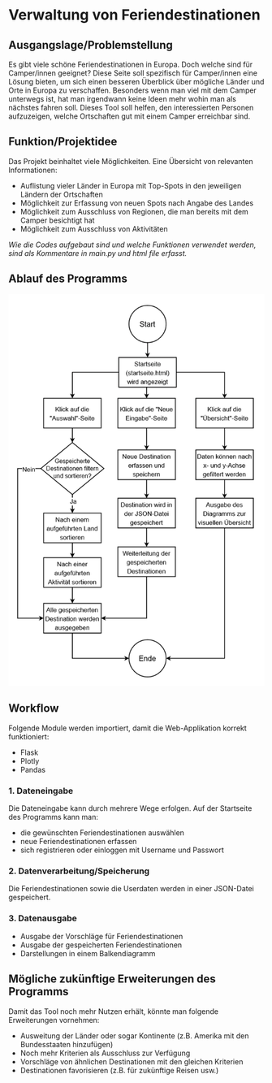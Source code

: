 # Verwaltung von Feriendestinationen
## Ausgangslage/Problemstellung
Es gibt viele schöne Feriendestinationen in Europa. Doch welche sind für Camper/innen geeignet? Diese Seite soll spezifisch für Camper/innen eine Lösung bieten, um sich einen besseren Überblick über mögliche Länder und Orte in Europa zu verschaffen.
Besonders wenn man viel mit dem Camper unterwegs ist, hat man irgendwann keine Ideen mehr wohin man als nächstes fahren soll. Dieses Tool soll helfen, den interessierten Personen aufzuzeigen, welche Ortschaften gut mit einem Camper erreichbar sind. 

## Funktion/Projektidee
Das Projekt beinhaltet viele Möglichkeiten. Eine Übersicht von relevanten Informationen:

- Auflistung vieler Länder in Europa mit Top-Spots in den jeweiligen Ländern der Ortschaften
- Möglichkeit zur Erfassung von neuen Spots nach Angabe des Landes
- Möglichkeit zum Ausschluss von Regionen, die man bereits mit dem Camper besichtigt hat
- Möglichkeit zum Ausschluss von Aktivitäten

*Wie die Codes aufgebaut sind und welche Funktionen verwendet werden, sind als Kommentare in main.py und html file erfasst.*

## Ablauf des Programms
![Diagramm](./images/ablaufdiagramm.png)

## Workflow
Folgende Module werden importiert, damit die Web-Applikation korrekt funktioniert:
- Flask
- Plotly
- Pandas 

### 1. Dateneingabe
Die Dateneingabe kann durch mehrere Wege erfolgen. Auf der Startseite des Programms kann man:
- die gewünschten Feriendestinationen auswählen
- neue Feriendestinationen erfassen
- sich registrieren oder einloggen mit Username und Passwort

### 2. Datenverarbeitung/Speicherung
Die Feriendestinationen sowie die Userdaten werden in einer JSON-Datei gespeichert. 

### 3. Datenausgabe
- Ausgabe der Vorschläge für Feriendestinationen
- Ausgabe der gespeicherten Feriendestinationen
- Darstellungen in einem Balkendiagramm

## Mögliche zukünftige Erweiterungen des Programms
Damit das Tool noch mehr Nutzen erhält, könnte man folgende Erweiterungen vornehmen:
- Ausweitung der Länder oder sogar Kontinente (z.B. Amerika mit den Bundesstaaten hinzufügen)
- Noch mehr Kriterien als Ausschluss zur Verfügung
- Vorschläge von ähnlichen Destinationen mit den gleichen Kriterien
- Destinationen favorisieren (z.B. für zukünftige Reisen usw.)
